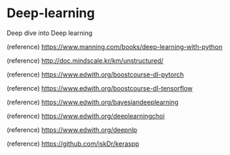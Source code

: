 # Deep-learning
Deep dive into Deep learning

(reference) https://www.manning.com/books/deep-learning-with-python

(reference) http://doc.mindscale.kr/km/unstructured/

(reference) https://www.edwith.org/boostcourse-dl-pytorch

(reference) https://www.edwith.org/boostcourse-dl-tensorflow

(reference) https://www.edwith.org/bayesiandeeplearning

(reference) https://www.edwith.org/deeplearningchoi

(reference) https://www.edwith.org/deepnlp

(reference) https://github.com/jskDr/keraspp
